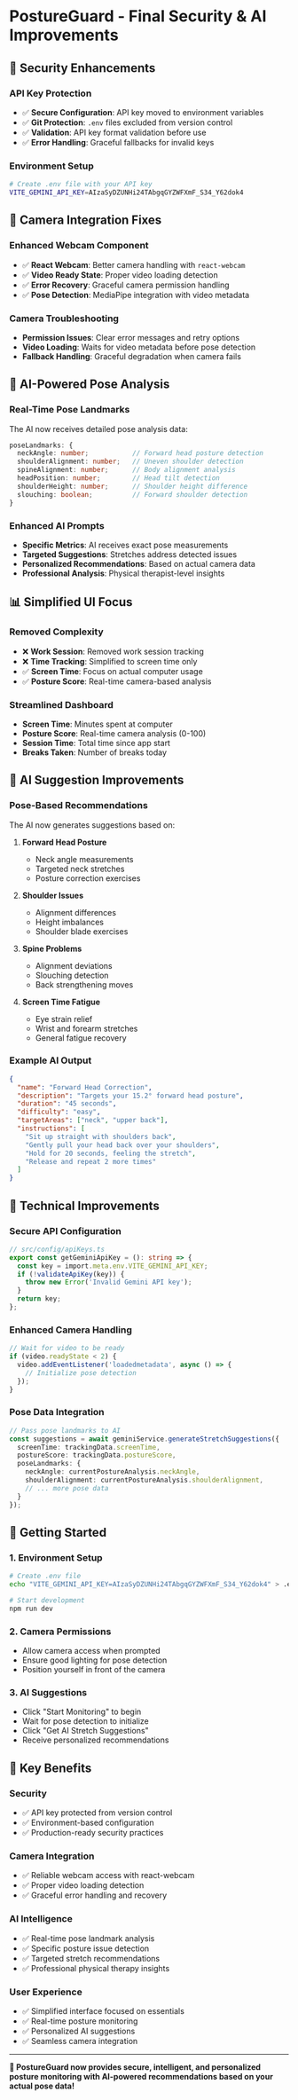 # PostureGuard - Final Security & AI Improvements

## 🔐 Security Enhancements

### **API Key Protection**
- ✅ **Secure Configuration**: API key moved to environment variables
- ✅ **Git Protection**: `.env` files excluded from version control
- ✅ **Validation**: API key format validation before use
- ✅ **Error Handling**: Graceful fallbacks for invalid keys

### **Environment Setup**
```bash
# Create .env file with your API key
VITE_GEMINI_API_KEY=AIzaSyDZUNHi24TAbgqGYZWFXmF_S34_Y62dok4
```

## 🎥 Camera Integration Fixes

### **Enhanced Webcam Component**
- ✅ **React Webcam**: Better camera handling with `react-webcam`
- ✅ **Video Ready State**: Proper video loading detection
- ✅ **Error Recovery**: Graceful camera permission handling
- ✅ **Pose Detection**: MediaPipe integration with video metadata

### **Camera Troubleshooting**
- **Permission Issues**: Clear error messages and retry options
- **Video Loading**: Waits for video metadata before pose detection
- **Fallback Handling**: Graceful degradation when camera fails

## 🤖 AI-Powered Pose Analysis

### **Real-Time Pose Landmarks**
The AI now receives detailed pose analysis data:

```typescript
poseLandmarks: {
  neckAngle: number;           // Forward head posture detection
  shoulderAlignment: number;   // Uneven shoulder detection  
  spineAlignment: number;      // Body alignment analysis
  headPosition: number;        // Head tilt detection
  shoulderHeight: number;      // Shoulder height difference
  slouching: boolean;          // Forward shoulder detection
}
```

### **Enhanced AI Prompts**
- **Specific Metrics**: AI receives exact pose measurements
- **Targeted Suggestions**: Stretches address detected issues
- **Personalized Recommendations**: Based on actual camera data
- **Professional Analysis**: Physical therapist-level insights

## 📊 Simplified UI Focus

### **Removed Complexity**
- ❌ **Work Session**: Removed work session tracking
- ❌ **Time Tracking**: Simplified to screen time only
- ✅ **Screen Time**: Focus on actual computer usage
- ✅ **Posture Score**: Real-time camera-based analysis

### **Streamlined Dashboard**
- **Screen Time**: Minutes spent at computer
- **Posture Score**: Real-time camera analysis (0-100)
- **Session Time**: Total time since app start
- **Breaks Taken**: Number of breaks today

## 🎯 AI Suggestion Improvements

### **Pose-Based Recommendations**
The AI now generates suggestions based on:

1. **Forward Head Posture**
   - Neck angle measurements
   - Targeted neck stretches
   - Posture correction exercises

2. **Shoulder Issues**
   - Alignment differences
   - Height imbalances
   - Shoulder blade exercises

3. **Spine Problems**
   - Alignment deviations
   - Slouching detection
   - Back strengthening moves

4. **Screen Time Fatigue**
   - Eye strain relief
   - Wrist and forearm stretches
   - General fatigue recovery

### **Example AI Output**
```json
{
  "name": "Forward Head Correction",
  "description": "Targets your 15.2° forward head posture",
  "duration": "45 seconds",
  "difficulty": "easy",
  "targetAreas": ["neck", "upper back"],
  "instructions": [
    "Sit up straight with shoulders back",
    "Gently pull your head back over your shoulders",
    "Hold for 20 seconds, feeling the stretch",
    "Release and repeat 2 more times"
  ]
}
```

## 🔧 Technical Improvements

### **Secure API Configuration**
```typescript
// src/config/apiKeys.ts
export const getGeminiApiKey = (): string => {
  const key = import.meta.env.VITE_GEMINI_API_KEY;
  if (!validateApiKey(key)) {
    throw new Error('Invalid Gemini API key');
  }
  return key;
};
```

### **Enhanced Camera Handling**
```typescript
// Wait for video to be ready
if (video.readyState < 2) {
  video.addEventListener('loadedmetadata', async () => {
    // Initialize pose detection
  });
}
```

### **Pose Data Integration**
```typescript
// Pass pose landmarks to AI
const suggestions = await geminiService.generateStretchSuggestions({
  screenTime: trackingData.screenTime,
  postureScore: trackingData.postureScore,
  poseLandmarks: {
    neckAngle: currentPostureAnalysis.neckAngle,
    shoulderAlignment: currentPostureAnalysis.shoulderAlignment,
    // ... more pose data
  }
});
```

## 🚀 Getting Started

### **1. Environment Setup**
```bash
# Create .env file
echo "VITE_GEMINI_API_KEY=AIzaSyDZUNHi24TAbgqGYZWFXmF_S34_Y62dok4" > .env

# Start development
npm run dev
```

### **2. Camera Permissions**
- Allow camera access when prompted
- Ensure good lighting for pose detection
- Position yourself in front of the camera

### **3. AI Suggestions**
- Click "Start Monitoring" to begin
- Wait for pose detection to initialize
- Click "Get AI Stretch Suggestions"
- Receive personalized recommendations

## 🎉 Key Benefits

### **Security**
- ✅ API key protected from version control
- ✅ Environment-based configuration
- ✅ Production-ready security practices

### **Camera Integration**
- ✅ Reliable webcam access with react-webcam
- ✅ Proper video loading detection
- ✅ Graceful error handling and recovery

### **AI Intelligence**
- ✅ Real-time pose landmark analysis
- ✅ Specific posture issue detection
- ✅ Targeted stretch recommendations
- ✅ Professional physical therapy insights

### **User Experience**
- ✅ Simplified interface focused on essentials
- ✅ Real-time posture monitoring
- ✅ Personalized AI suggestions
- ✅ Seamless camera integration

---

**🎯 PostureGuard now provides secure, intelligent, and personalized posture monitoring with AI-powered recommendations based on your actual pose data!**
